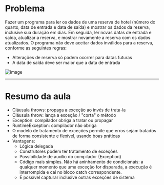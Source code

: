 # Problema
 
Fazer um programa para ler os dados de uma reserva de hotel (número do quarto, data de entrada e data de saída) e mostrar os dados da reserva, inclusive sua duração em dias.
Em seguida, ler novas datas de entrada e saída, atualizar a reserva, e mostrar novamente a reserva com os dados atualizados. O programa não deve aceitar dados inválidos 
para a reserva, conforme as seguintes regras:
- Alterações de reserva só podem ocorrer para datas futuras
- A data de saída deve ser maior que a data de entrada

![image](https://user-images.githubusercontent.com/37018777/156695787-059f1800-98e6-4fb0-9b95-c7362975f308.png)

------------------------------------------------------------------------------------------------------------------------------------------------------------------------------

# Resumo da aula
- Cláusula throws: propaga a exceção ao invés de trata-la
- Cláusula throw: lança a exceção / "corta" o método
- Exception: compilador obriga a tratar ou propagar
- RuntimeException: compilador não obriga
- O modelo de tratamento de exceções permite que erros sejam tratados de forma consistente e flexível, usando boas práticas
- Vantagens:
  - Lógica delegada
  - Construtores podem ter tratamento de exceções
  - Possibilidade de auxílio do compilador (Exception)
  - Código mais simples. Não há aninhamento de condicionais: a qualquer momento que uma exceção for disparada, a execução é interrompida e cai no bloco catch correspondente.
  - É possível capturar inclusive outras exceções de sistema
